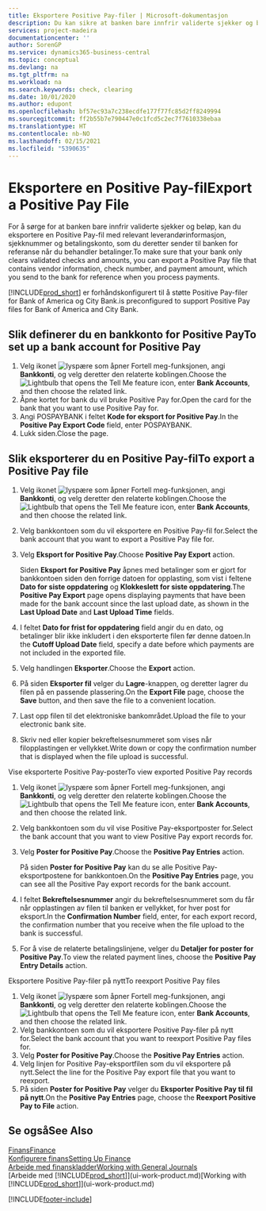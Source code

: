 ```yaml
---
title: Eksportere Positive Pay-filer | Microsoft-dokumentasjon
description: Du kan sikre at banken bare innfrir validerte sjekker og beløp, ved å eksportere en Positive Pay-fil som inneholder leverandør-og betalingsinformasjon.
services: project-madeira
documentationcenter: ''
author: SorenGP
ms.service: dynamics365-business-central
ms.topic: conceptual
ms.devlang: na
ms.tgt_pltfrm: na
ms.workload: na
ms.search.keywords: check, clearing
ms.date: 10/01/2020
ms.author: edupont
ms.openlocfilehash: bf57ec93a7c238ecdfe177f77fc85d2ff8249994
ms.sourcegitcommit: ff2b55b7e790447e0c1fcd5c2ec7f7610338ebaa
ms.translationtype: HT
ms.contentlocale: nb-NO
ms.lasthandoff: 02/15/2021
ms.locfileid: "5390635"
---
```

# <a name="export-a-positive-pay-file"></a><span data-ttu-id="3f5f5-103">Eksportere en Positive Pay-fil</span><span class="sxs-lookup"><span data-stu-id="3f5f5-103">Export a Positive Pay File</span></span>
<span data-ttu-id="3f5f5-104">For å sørge for at banken bare innfrir validerte sjekker og beløp, kan du eksportere en Positive Pay-fil med relevant leverandørinformasjon, sjekknummer og betalingskonto, som du deretter sender til banken for referanse når du behandler betalinger.</span><span class="sxs-lookup"><span data-stu-id="3f5f5-104">To make sure that your bank only clears validated checks and amounts, you can export a Positive Pay file that contains vendor information, check number, and payment amount, which you send to the bank for reference when you process payments.</span></span>

[!INCLUDE[prod_short](includes/prod_short.md)] <span data-ttu-id="3f5f5-105">er forhåndskonfigurert til å støtte Positive Pay-filer for Bank of America og City Bank.</span><span class="sxs-lookup"><span data-stu-id="3f5f5-105">is preconfigured to support Positive Pay files for Bank of America and City Bank.</span></span>

## <a name="to-set-up-a-bank-account-for-positive-pay"></a><span data-ttu-id="3f5f5-106">Slik definerer du en bankkonto for Positive Pay</span><span class="sxs-lookup"><span data-stu-id="3f5f5-106">To set up a bank account for Positive Pay</span></span>
1. <span data-ttu-id="3f5f5-107">Velg ikonet ![lyspære som åpner Fortell meg-funksjonen](media/ui-search/search_small.png "Fortell hva du vil gjøre"), angi **Bankkonti**, og velg deretter den relaterte koblingen.</span><span class="sxs-lookup"><span data-stu-id="3f5f5-107">Choose the ![Lightbulb that opens the Tell Me feature](media/ui-search/search_small.png "Tell me what you want to do") icon, enter **Bank Accounts**, and then choose the related link.</span></span>
2. <span data-ttu-id="3f5f5-108">Åpne kortet for bank du vil bruke Positive Pay for.</span><span class="sxs-lookup"><span data-stu-id="3f5f5-108">Open the card for the bank that you want to use Positive Pay for.</span></span>
3. <span data-ttu-id="3f5f5-109">Angi POSPAYBANK i feltet **Kode for eksport for Positive Pay**.</span><span class="sxs-lookup"><span data-stu-id="3f5f5-109">In the **Positive Pay Export Code** field, enter POSPAYBANK.</span></span>
4. <span data-ttu-id="3f5f5-110">Lukk siden.</span><span class="sxs-lookup"><span data-stu-id="3f5f5-110">Close the page.</span></span>

## <a name="to-export-a-positive-pay-file"></a><span data-ttu-id="3f5f5-111">Slik eksporterer du en Positive Pay-fil</span><span class="sxs-lookup"><span data-stu-id="3f5f5-111">To export a Positive Pay file</span></span>
1. <span data-ttu-id="3f5f5-112">Velg ikonet ![lyspære som åpner Fortell meg-funksjonen](media/ui-search/search_small.png "Fortell hva du vil gjøre"), angi **Bankkonti**, og velg deretter den relaterte koblingen.</span><span class="sxs-lookup"><span data-stu-id="3f5f5-112">Choose the ![Lightbulb that opens the Tell Me feature](media/ui-search/search_small.png "Tell me what you want to do") icon, enter **Bank Accounts**, and then choose the related link.</span></span>
2. <span data-ttu-id="3f5f5-113">Velg bankkontoen som du vil eksportere en Positive Pay-fil for.</span><span class="sxs-lookup"><span data-stu-id="3f5f5-113">Select the bank account that you want to export a Positive Pay file for.</span></span>
3. <span data-ttu-id="3f5f5-114">Velg **Eksport for Positive Pay**.</span><span class="sxs-lookup"><span data-stu-id="3f5f5-114">Choose **Positive Pay Export** action.</span></span>

    <span data-ttu-id="3f5f5-115">Siden **Eksport for Positive Pay** åpnes med betalinger som er gjort for bankkontoen siden den forrige datoen for opplasting, som vist i feltene **Dato for siste oppdatering** og **Klokkeslett for siste oppdatering**.</span><span class="sxs-lookup"><span data-stu-id="3f5f5-115">The **Positive Pay Export** page opens displaying payments that have been made for the bank account since the last upload date, as shown in the **Last Upload Date** and **Last Upload Time** fields.</span></span>
4. <span data-ttu-id="3f5f5-116">I feltet **Dato for frist for oppdatering** field angir du en dato, og betalinger blir ikke inkludert i den eksporterte filen før denne datoen.</span><span class="sxs-lookup"><span data-stu-id="3f5f5-116">In the **Cutoff Upload Date** field, specify a date before which payments are not included in the exported file.</span></span>
5. <span data-ttu-id="3f5f5-117">Velg handlingen **Eksporter**.</span><span class="sxs-lookup"><span data-stu-id="3f5f5-117">Choose the **Export** action.</span></span>
6. <span data-ttu-id="3f5f5-118">På siden **Eksporter fil** velger du **Lagre**-knappen, og deretter lagrer du filen på en passende plassering.</span><span class="sxs-lookup"><span data-stu-id="3f5f5-118">On the **Export File** page, choose the **Save** button, and then save the file to a convenient location.</span></span>
7. <span data-ttu-id="3f5f5-119">Last opp filen til det elektroniske bankområdet.</span><span class="sxs-lookup"><span data-stu-id="3f5f5-119">Upload the file to your electronic bank site.</span></span>
8. <span data-ttu-id="3f5f5-120">Skriv ned eller kopier bekreftelsesnummeret som vises når filopplastingen er vellykket.</span><span class="sxs-lookup"><span data-stu-id="3f5f5-120">Write down or copy the confirmation number that is displayed when the file upload is successful.</span></span>

<span data-ttu-id="3f5f5-121">Vise eksporterte Positive Pay-poster</span><span class="sxs-lookup"><span data-stu-id="3f5f5-121">To view exported Positive Pay records</span></span>

1. <span data-ttu-id="3f5f5-122">Velg ikonet ![lyspære som åpner Fortell meg-funksjonen](media/ui-search/search_small.png "Fortell hva du vil gjøre"), angi **Bankkonti**, og velg deretter den relaterte koblingen.</span><span class="sxs-lookup"><span data-stu-id="3f5f5-122">Choose the ![Lightbulb that opens the Tell Me feature](media/ui-search/search_small.png "Tell me what you want to do") icon, enter **Bank Accounts**, and then choose the related link.</span></span>
2. <span data-ttu-id="3f5f5-123">Velg bankkontoen som du vil vise Positive Pay-eksportposter for.</span><span class="sxs-lookup"><span data-stu-id="3f5f5-123">Select the bank account that you want to view Positive Pay export records for.</span></span>
3. <span data-ttu-id="3f5f5-124">Velg **Poster for Positive Pay**.</span><span class="sxs-lookup"><span data-stu-id="3f5f5-124">Choose the **Positive Pay Entries** action.</span></span>

    <span data-ttu-id="3f5f5-125">På siden **Poster for Positive Pay** kan du se alle Positive Pay-eksportpostene for bankkontoen.</span><span class="sxs-lookup"><span data-stu-id="3f5f5-125">On the **Positive Pay Entries** page, you can see all the Positive Pay export records for the bank account.</span></span>
4. <span data-ttu-id="3f5f5-126">I feltet **Bekreftelsesnummer** angir du bekreftelsesnummeret som du får når opplastingen av filen til banken er vellykket, for hver post for eksport.</span><span class="sxs-lookup"><span data-stu-id="3f5f5-126">In the **Confirmation Number** field, enter, for each export record, the confirmation number that you receive when the file upload to the bank is successful.</span></span>
5. <span data-ttu-id="3f5f5-127">For å vise de relaterte betalingslinjene, velger du **Detaljer for poster for Positive Pay**.</span><span class="sxs-lookup"><span data-stu-id="3f5f5-127">To view the related payment lines, choose the **Positive Pay Entry Details** action.</span></span>

<span data-ttu-id="3f5f5-128">Eksportere Positive Pay-filer på nytt</span><span class="sxs-lookup"><span data-stu-id="3f5f5-128">To reexport Positive Pay files</span></span>

1. <span data-ttu-id="3f5f5-129">Velg ikonet ![lyspære som åpner Fortell meg-funksjonen](media/ui-search/search_small.png "Fortell hva du vil gjøre"), angi **Bankkonti**, og velg deretter den relaterte koblingen.</span><span class="sxs-lookup"><span data-stu-id="3f5f5-129">Choose the ![Lightbulb that opens the Tell Me feature](media/ui-search/search_small.png "Tell me what you want to do") icon, enter **Bank Accounts**, and then choose the related link.</span></span>
2. <span data-ttu-id="3f5f5-130">Velg bankkontoen som du vil eksportere Positive Pay-filer på nytt for.</span><span class="sxs-lookup"><span data-stu-id="3f5f5-130">Select the bank account that you want to reexport Positive Pay files for.</span></span>
3. <span data-ttu-id="3f5f5-131">Velg **Poster for Positive Pay**.</span><span class="sxs-lookup"><span data-stu-id="3f5f5-131">Choose the **Positive Pay Entries** action.</span></span>
4. <span data-ttu-id="3f5f5-132">Velg linjen for Positive Pay-eksportfilen som du vil eksportere på nytt.</span><span class="sxs-lookup"><span data-stu-id="3f5f5-132">Select the line for the Positive Pay export file that you want to reexport.</span></span>
5. <span data-ttu-id="3f5f5-133">På siden **Poster for Positive Pay** velger du **Eksporter Positive Pay til fil på nytt**.</span><span class="sxs-lookup"><span data-stu-id="3f5f5-133">On the **Positive Pay Entries** page, choose the **Reexport Positive Pay to File** action.</span></span>

## <a name="see-also"></a><span data-ttu-id="3f5f5-134">Se også</span><span class="sxs-lookup"><span data-stu-id="3f5f5-134">See Also</span></span>
[<span data-ttu-id="3f5f5-135">Finans</span><span class="sxs-lookup"><span data-stu-id="3f5f5-135">Finance</span></span>](finance.md)  
[<span data-ttu-id="3f5f5-136">Konfigurere finans</span><span class="sxs-lookup"><span data-stu-id="3f5f5-136">Setting Up Finance</span></span>](finance-setup-finance.md)  
[<span data-ttu-id="3f5f5-137">Arbeide med finanskladder</span><span class="sxs-lookup"><span data-stu-id="3f5f5-137">Working with General Journals</span></span>](ui-work-general-journals.md)  
<span data-ttu-id="3f5f5-138">[Arbeide med [!INCLUDE[prod_short](includes/prod_short.md)]](ui-work-product.md)</span><span class="sxs-lookup"><span data-stu-id="3f5f5-138">[Working with [!INCLUDE[prod_short](includes/prod_short.md)]](ui-work-product.md)</span></span>


[!INCLUDE[footer-include](includes/footer-banner.md)]